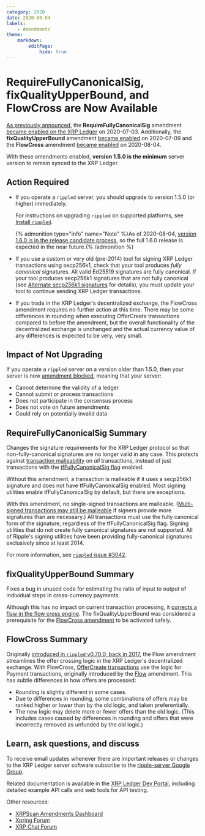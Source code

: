 ```yaml
---
category: 2020
date: 2020-08-04
labels:
    - Amendments
theme:
    markdown:
        editPage:
            hide: true
---
```

# RequireFullyCanonicalSig, fixQualityUpperBound, and FlowCross are Now Available

[As previously announced](https://xrpl.org/blog/2020/requirefullycanonicalsig-expected.html), the **RequireFullyCanonicalSig** amendment [became enabled on the XRP Ledger](https://xrpcharts.ripple.com/#/transactions/94D8B158E948148B949CC3C35DD5DC4791D799E1FD5D3CE0E570160EDEF947D3) on 2020-07-03. Additionally, the **fixQualityUpperBound** amendment [became enabled](https://xrpcharts.ripple.com/#/transactions/5F8E9E9B175BB7B95F529BEFE3C84253E78DAF6076078EC450A480C861F6889E) on 2020-07-09 and the **FlowCross** amendment [became enabled](https://xrpcharts.ripple.com/#/transactions/44C4B040448D89B6C5A5DEC97C17FEDC2E590BA094BC7DB63B7FDC888B9ED78F) on 2020-08-04.

With these amendments enabled, **version 1.5.0 is the minimum** server version to remain synced to the XRP Ledger.

<!-- BREAK -->

## Action Required

- If you operate a `rippled` server, you should upgrade to version 1.5.0 (or higher) immediately.

    For instructions on upgrading `rippled` on supported platforms, see [Install `rippled`](https://xrpl.org/install-rippled.html).

    {% admonition type="info" name="Note" %}As of 2020-08-04, [version 1.6.0 is in the release candidate process](https://github.com/ripple/rippled/commit/7b048b423e8ae08a54018a89231d050b9f562855), so the full 1.6.0 release is expected in the near future.{% /admonition %}

- If you use a custom or very old (pre-2014) tool for signing XRP Ledger transactions using secp256k1, check that your tool produces _fully canonical_ signatures. All valid Ed25519 signatures are fully canonical. If your tool produces secp256k1 signatures that are not fully canonical (see [Alternate secp256k1 signatures](https://xrpl.org/transaction-malleability.html#alternate-secp256k1-signatures) for details), you must update your tool to continue sending XRP Ledger transactions.

- If you trade in the XRP Ledger's decentralized exchange, the FlowCross amendment requires no further action at this time. There may be some differences in rounding when executing OfferCreate transactions compared to before the amendment, but the overall functionality of the decentralized exchange is unchanged and the actual currency value of any differences is expected to be very, very small.


## Impact of Not Upgrading

If you operate a `rippled` server on a version older than 1.5.0, then your server is now [amendment blocked](https://xrpl.org/amendments.html#amendment-blocked), meaning that your server:

* Cannot determine the validity of a ledger
* Cannot submit or process transactions
* Does not participate in the consensus process
* Does not vote on future amendments
* Could rely on potentially invalid data


## RequireFullyCanonicalSig Summary

Changes the signature requirements for the XRP Ledger protocol so that non-fully-canonical signatures are no longer valid in any case. This protects against [transaction malleability](https://xrpl.org/transaction-malleability.html) on _all_ transactions, instead of just transactions with the [tfFullyCanonicalSig flag](https://xrpl.org/transaction-common-fields.html#global-flags) enabled.

Without this amendment, a transaction is malleable if it uses a secp256k1 signature and does not have tfFullyCanonicalSig enabled. Most signing utilities enable tfFullyCanonicalSig by default, but there are exceptions.

With this amendment, no single-signed transactions are malleable. ([Multi-signed transactions may still be malleable](https://xrpl.org/transaction-malleability.html#malleability-with-multi-signatures) if signers provide more signatures than are necessary.) All transactions must use the fully canonical form of the signature, regardless of the tfFullyCanonicalSig flag. Signing utilities that do not create fully canonical signatures are not supported. All of Ripple's signing utilities have been providing fully-canonical signatures exclusively since at least 2014.

For more information, see [`rippled` issue #3042](https://github.com/ripple/rippled/issues/3042).


## fixQualityUpperBound Summary

Fixes a bug in unused code for estimating the ratio of input to output of individual steps in cross-currency payments.

Although this has no impact on current transaction processing, it [corrects a flaw in the flow cross engine](https://twitter.com/nbougalis/status/1273415169482223616). The fixQualityUpperBound was considered a prerequisite for the [FlowCross amendment](https://xrpl.org/known-amendments.html#flowcross) to be activated safely.


## FlowCross Summary

Originally [introduced in `rippled` v0.70.0, back in 2017](https://xrpl.org/blog/2017/rippled-0.70.0.html), the Flow amendment streamlines the offer crossing logic in the XRP Ledger's decentralized exchange. With FlowCross, [OfferCreate transactions](https://xrpl.org/offercreate.html) use the logic for Payment transactions, originally introduced by the [Flow](https://xrpl.org/known-amendments.html#flow) amendment. This has subtle differences in how offers are processed:

- Rounding is slightly different in some cases.
- Due to differences in rounding, some combinations of offers may be ranked higher or lower than by the old logic, and taken preferentially.
- The new logic may delete more or fewer offers than the old logic. (This includes cases caused by differences in rounding and offers that were incorrectly removed as unfunded by the old logic.)

## Learn, ask questions, and discuss

To receive email updates whenever there are important releases or changes to the XRP Ledger server software subscribe to the [ripple-server Google Group](https://groups.google.com/forum/#!forum/ripple-server).

Related documentation is available in the [XRP Ledger Dev Portal](https://xrpl.org/), including detailed example API calls and web tools for API testing.

Other resources:

* [XRPScan Amendments Dashboard](https://xrpscan.com/amendments)
* [Xpring Forum](https://forum.xpring.io/)
* [XRP Chat Forum](http://www.xrpchat.com/)
